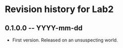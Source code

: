 # Revision history for Lab2

## 0.1.0.0  -- YYYY-mm-dd

* First version. Released on an unsuspecting world.
